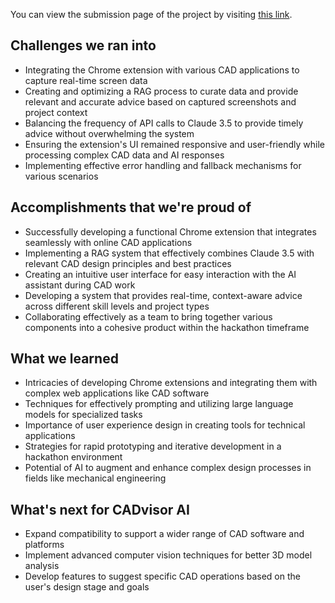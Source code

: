 You can view the submission page of the project by visiting [this link](https://devpost.com/software/cadvisor-ai).

## Challenges we ran into
- Integrating the Chrome extension with various CAD applications to capture real-time screen data
- Creating and optimizing a RAG process to curate data and provide relevant and accurate advice based on captured screenshots and project context
- Balancing the frequency of API calls to Claude 3.5 to provide timely advice without overwhelming the system
- Ensuring the extension's UI remained responsive and user-friendly while processing complex CAD data and AI responses
- Implementing effective error handling and fallback mechanisms for various scenarios

## Accomplishments that we're proud of
- Successfully developing a functional Chrome extension that integrates seamlessly with online CAD applications
- Implementing a RAG system that effectively combines Claude 3.5 with relevant CAD design principles and best practices
- Creating an intuitive user interface for easy interaction with the AI assistant during CAD work
- Developing a system that provides real-time, context-aware advice across different skill levels and project types
- Collaborating effectively as a team to bring together various components into a cohesive product within the hackathon timeframe

## What we learned
- Intricacies of developing Chrome extensions and integrating them with complex web applications like CAD software
- Techniques for effectively prompting and utilizing large language models for specialized tasks
- Importance of user experience design in creating tools for technical applications
- Strategies for rapid prototyping and iterative development in a hackathon environment
- Potential of AI to augment and enhance complex design processes in fields like mechanical engineering

## What's next for CADvisor AI
- Expand compatibility to support a wider range of CAD software and platforms
- Implement advanced computer vision techniques for better 3D model analysis
- Develop features to suggest specific CAD operations based on the user's design stage and goals
